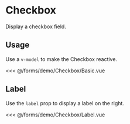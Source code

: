 <script setup>
import Basic from './demo/Checkbox/Basic.vue';
import Label from './demo/Checkbox/Label.vue';
</script>

# Checkbox

Display a checkbox field.

## Usage

Use a ``v-model`` to make the Checkbox reactive.

<DemoContainer>
  <Basic/>
</DemoContainer>

<<< @/forms/demo/Checkbox/Basic.vue

## Label

Use the ``label`` prop to display a label on the right.

<DemoContainer>
  <Label/>
</DemoContainer>

<<< @/forms/demo/Checkbox/Label.vue